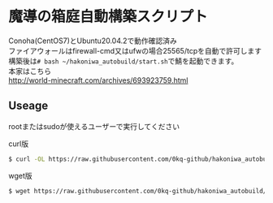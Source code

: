 # 魔導の箱庭自動構築スクリプト
Conoha(CentOS7)とUbuntu20.04.2で動作確認済み  
ファイアウォールはfirewall-cmd又はufwの場合25565/tcpを自動で許可します  
構築後は`# bash ~/hakoniwa_autobuild/start.sh`で鯖を起動できます。  
本家はこちら  
http://world-minecraft.com/archives/693923759.html
## Useage
rootまたはsudoが使えるユーザーで実行してください

curl版
```bash
$ curl -OL https://raw.githubusercontent.com/0kq-github/hakoniwa_autobuild/main/hakoniwa-curl.sh && sudo bash ./hakoniwa-curl.sh
```

wget版
```bash
$ wget https://raw.githubusercontent.com/0kq-github/hakoniwa_autobuild/main/hakoniwa.sh && sudo bash ./hakoniwa.sh
```
